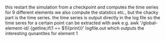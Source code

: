 this restart the simulation from a checkpoint and computes the time series for 9 different elements
we also compute the statstics etc., but the chacky part is the time series.
the time series is output directly in the log file so the time seres for a certain point can be extracted with awk e.g.
awk '/global-element-id/ {getline;if(1 == $1){print}}' logfile.out
which outputs the interesting qunantites for element 1
